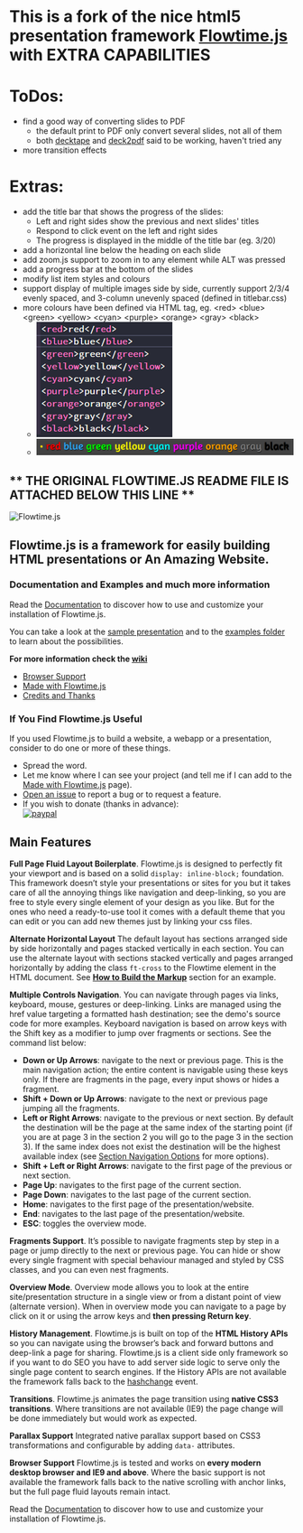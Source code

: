 # This is a fork of the nice html5 presentation framework [**Flowtime.js**](https://github.com/marcolago/flowtime.js) with **EXTRA CAPABILITIES**

# ToDos:

- find a good way of converting slides to PDF
  * the default print to PDF only convert several slides, not all of them
  * both [decktape](https://github.com/astefanutti/decktape) and [deck2pdf](https://github.com/melix/deck2pdf) said to be working, haven't tried any
- more transition effects


# Extras:

- add the title bar that shows the progress of the slides:
  * Left and right sides show the previous and next slides' titles
  * Respond to click event on the left and right sides
  * The progress is displayed in the middle of the title bar (eg. 3/20)
- add a horizontal line below the heading on each slide
- add zoom.js support to zoom in to any element while ALT was pressed
- add a progress bar at the bottom of the slides
- modify list item styles and colours
- support display of multiple images side by side, currently support 2/3/4 evenly spaced, and 3-column unevenly spaced (defined in titlebar.css)
- more colours have been defined via HTML tag, eg. &lt;red&gt; &lt;blue&gt; &lt;green&gt; &lt;yellow&gt; &lt;cyan&gt; &lt;purple&gt; &lt;orange&gt; &lt;gray&gt; &lt;black&gt;
  * ![colour definition](https://github.com/libralibra/flowtime.js/blob/master/img/1.PNG "color definition")
  * ![result](https://github.com/libralibra/flowtime.js/blob/master/img/2.PNG "result")


** THE ORIGINAL FLOWTIME.JS README FILE IS ATTACHED BELOW THIS LINE **
---------------------------------------------
![Flowtime.js](https://github.com/marcolago/flowtime.js/raw/master/assets/img/logo-black.png "Flowtime.js Logo")

## Flowtime.js is a framework for easily building HTML presentations or An Amazing Website.

### Documentation and Examples and much more information

Read the [Documentation](https://github.com/marcolago/flowtime.js/blob/master/documentation.md) to discover how to use and customize your installation of Flowtime.js.

You can take a look at the [sample presentation](http://marcolago.github.io/flowtime.js/) and to the [examples folder](https://github.com/marcolago/flowtime.js/tree/master/examples) to learn about the possibilities.

**For more information check the [wiki](https://github.com/marcolago/flowtime.js/wiki)**
- [Browser Support](https://github.com/marcolago/flowtime.js/wiki/Browser-Support)
- [Made with Flowtime.js](https://github.com/marcolago/flowtime.js/wiki/Made-With-Flowtime.js)
- [Credits and Thanks](https://github.com/marcolago/flowtime.js/wiki/Credits-and-Thanks)

### If You Find Flowtime.js Useful

If you used Flowtime.js to build a website, a webapp or a presentation, consider to do one or more of these things.

 - Spread the word.  
 - Let me know where I can see your project (and tell me if I can add to the [Made with Flowtime.js](https://github.com/marcolago/flowtime.js/wiki/Made-With-Flowtime.js) page). 
 - [Open an issue](https://github.com/marcolago/flowtime.js/issues) to report a bug or to request a feature.
 - If you wish to donate (thanks in advance):  
[![paypal](https://www.paypalobjects.com/en_GB/i/btn/btn_donate_SM.gif)](https://www.paypal.com/cgi-bin/webscr?cmd=_s-xclick&hosted_button_id=9TW923Y3US7LG)

## Main Features

**Full Page Fluid Layout Boilerplate**.
Flowtime.js is designed to perfectly fit your viewport and is based on a solid `display: inline-block;` foundation.
This framework doesn’t style your presentations or sites for you but it takes care of all the annoying things like navigation and deep-linking, so you are free to style every single element of your design as you like.
But for the ones who need a ready-to-use tool it comes with a default theme that you can edit or you can add new themes just by linking your css files.

**Alternate Horizontal Layout**
The default layout has sections arranged side by side horizontally and pages stacked vertically in each section.
You can use the alternate layout with sections stacked vertically and pages arranged horizontally by adding the class `ft-cross` to the Flowtime element in the HTML document.
See [**How to Build the Markup**](https://github.com/marcolago/flowtime.js/blob/master/documentation.md#how-to-build-the-markup) section for an example.

**Multiple Controls Navigation**.
You can navigate through pages via links, keyboard, mouse, gestures or deep-linking.
Links are managed using the href value targeting a formatted hash destination; see the demo's source code for more examples.
Keyboard navigation is based on arrow keys with the Shift key as a modifier to jump over fragments or sections. See the command list below:

- **Down or Up Arrows**: navigate to the next or previous page. This is the main navigation action; the entire content is navigable using these keys only. If there are fragments in the page, every input shows or hides a fragment.
- **Shift + Down or Up Arrows**: navigate to the next or previous page jumping all the fragments.
- **Left or Right Arrows**: navigate to the previous or next section. By default the destination will be the page at the same index of the starting point (if you are at page 3 in the section 2 you will go to the page 3 in the section 3). If the same index does not exist the destination will be the highest available index (see [Section Navigation Options](https://github.com/marcolago/flowtime.js/blob/master/documentation.md#section-navigation-options) for more options).
- **Shift + Left or Right Arrows**: navigate to the first page of the previous or next section.
- **Page Up**: navigates to the first page of the current section.
- **Page Down**: navigates to the last page of the current section.
- **Home**: navigates to the first page of the presentation/website.
- **End**: navigates to the last page of the presentation/website.
- **ESC**: toggles the overview mode.

**Fragments Support**.
It’s possible to navigate fragments step by step in a page or jump directly to the next or previous page.
You can hide or show every single fragment with special behaviour managed and styled by CSS classes, and you can even nest fragments.

**Overview Mode**.
Overview mode allows you to look at the entire site/presentation structure in a single view or from a distant point of view (alternate version).
When in overview mode you can navigate to a page by click on it or using the arrow keys and **then pressing Return key**.

**History Management**.
Flowtime.js is built on top of the **HTML History APIs** so you can navigate using the browser’s back and forward buttons and deep-link a page for sharing.
Flowtime.js is a client side only framework so if you want to do SEO you have to add server side logic to serve only the single page content to search engines.
If the History APIs are not available the framework falls back to the [hashchange](https://developer.mozilla.org/en-US/docs/Web/Events/hashchange) event.

**Transitions**.
Flowtime.js animates the page transition using **native CSS3 transitions**. Where transitions are not available (IE9) the page change will be done immediately but would work as expected.

**Parallax Support**
Integrated native parallax support based on CSS3 transformations and configurable by adding `data-` attributes.

**Browser Support**
Flowtime.js is tested and works on **every modern desktop browser and IE9 and above**.
Where the basic support is not available the framework falls back to the native scrolling with anchor links, but the full page fluid layouts remain intact.

Read the [Documentation](https://github.com/marcolago/flowtime.js/blob/master/documentation.md) to discover how to use and customize your installation of Flowtime.js.
